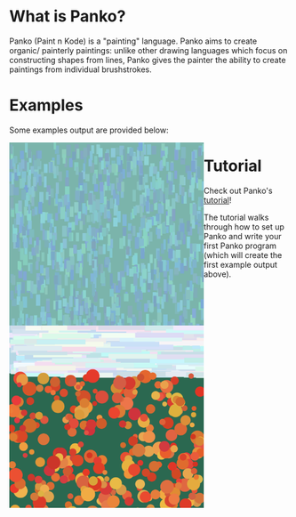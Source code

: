 # What is Panko? 

Panko (Paint n Kode) is a "painting" language. Panko aims to create organic/ painterly paintings: unlike other drawing languages which focus on constructing shapes from lines, Panko gives the painter the ability to create paintings from individual brushstrokes. 

# Examples 

Some examples output are provided below: 

<img src="https://github.com/trangqngo/Panko/blob/main/example-pic/Hello-Panko.png" align="left" width="350" >

<img src="https://github.com/trangqngo/Panko/blob/main/example-pic/Flower-Field.png" align="left" width="350" >


# Tutorial 

Check out Panko's [tutorial](https://github.com/trangqngo/Panko/blob/main/Panko%20tutorial.pdf)! 

The tutorial walks through how to set up Panko and write your first Panko program (which will create the first example output above). 




